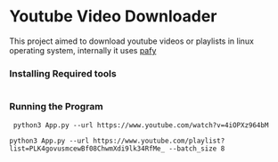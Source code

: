 # Youtube Video Downloader

This project aimed to download youtube videos or playlists in linux operating system, internally it uses [pafy](pythonhosted.org/Pafy/)

### Installing Required tools

``` chmod +x setup.py && sudo ./setup.py
```
### Running the Program

``` python3 App.py --url https://www.youtube.com/watch?v=4iOPXz964bM```


``` python3 App.py --url https://www.youtube.com/playlist?list=PLK4govusmcewBf08ChwmXdi9lk34RfMe_ --batch_size 8 ```
